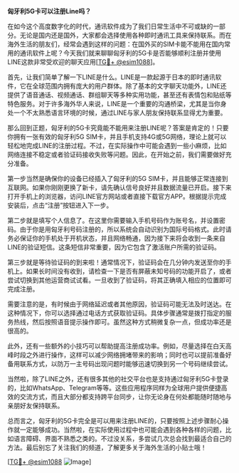 **匈牙利5G卡可以注册Line吗？**

在如今这个高度数字化的时代，通讯软件成为了我们日常生活中不可或缺的一部分。无论是国内还是国外，大家都会选择使用各种即时通讯工具来保持联系。而在海外生活的朋友们，经常会遇到这样的问题：在国外买的SIM卡能不能用在国内常用的通讯软件上呢？今天我们就来聊聊匈牙利的5G卡是否能够顺利注册并使用LINE这款非常受欢迎的聊天应用[[TG💪+ @esim1088](https://t.me/s/esim1088)]。

首先，让我们简单了解一下LINE是什么。LINE是一款起源于日本的即时通讯软件，它在全球范围内拥有庞大的用户群体。除了基本的文字聊天功能外，LINE还提供了语音通话、视频通话、群组聊天等多种实用功能，甚至还有表情包和贴纸等特色服务。对于许多海外华人来说，LINE是一个重要的沟通桥梁，尤其是当你身处一个不太熟悉语言环境的时候，通过LINE与家人朋友保持联系显得尤为重要。

那么回到正题，匈牙利的5G卡究竟能不能用来注册LINE呢？答案是肯定的！只要你拥有一张有效的匈牙利5G SIM卡，并且手机支持4G或5G网络，理论上就可以轻松地完成LINE的注册过程。不过，在实际操作中可能会遇到一些小麻烦，比如网络连接不稳定或者验证码接收失败等问题。因此，在开始之前，我们需要做好充分准备。

第一步当然是确保你的设备已经插入了匈牙利的5G SIM卡，并且能够正常连接到互联网。如果你刚刚更换了新卡，请先确认信号良好并且数据流量已开启。接下来打开手机上的浏览器，访问LINE官方网站或者直接下载官方APP。根据提示完成安装后，点击“注册”按钮进入下一步。

第二步就是填写个人信息了。在这里你需要输入手机号码作为账号名，并设置密码。由于你是用匈牙利号码注册的，所以系统会自动识别为国际号码格式。此时请务必保证你的手机处于开机状态，并且网络畅通，因为接下来将会收到一条来自LINE的验证短信。这条短信非常重要，因为它包含了激活账户所需的验证码。

第三步就是等待验证码的到来啦！通常情况下，验证码会在几分钟内发送至你的手机上。如果长时间没有收到，请检查一下是否有屏蔽未知号码的功能开启了，或者尝试切换到其他运营商试试看。一旦收到了验证码，将其正确填入相应的位置即可完成注册。

需要注意的是，有时候由于网络延迟或者其他原因，验证码可能无法及时送达。在这种情况下，你可以选择通过电话方式获取验证码。具体步骤通常是拨打指定的服务热线，然后按照语音提示操作即可。虽然这种方式稍微复杂一点，但成功率还是很高的。

此外，还有一些额外的小技巧可以帮助提高注册成功率。例如，尽量选择在白天高峰时段之外进行操作，这样可以减少网络拥堵带来的影响；同时也可以提前准备好备用联系方式，以防万一主号码出现问题时能够迅速切换到另一个号码继续尝试。

当然啦，除了LINE之外，还有很多其他的社交平台也是支持通过匈牙利5G卡登录的，比如WhatsApp、Telegram等等。这些应用程序同样为全球用户提供便捷高效的交流方式，而且大部分都支持跨平台同步，让你无论身在何处都能随时随地与亲朋好友保持联系。

总而言之，匈牙利的5G卡完全是可以用来注册LINE的，只要按照上述步骤耐心操作就一定能够成功。当然啦，在实际使用过程中也可能会遇到各种各样的问题，比如语言障碍、界面不熟悉之类的。不过没关系，多尝试几次总会找到最适合自己的方法。最后别忘了关注我们的频道，了解更多关于海外生活的小贴士哦！

[[TG💪+ @esim1088](https://t.me/s/esim1088) ![Image](https://i.postimg.cc/4NQfJmqS/Snipaste-2025-05-13-00-14-12.png)]